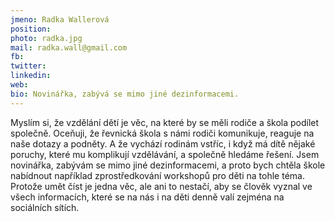```yaml
---
jmeno: Radka Wallerová
position: 
photo: radka.jpg
mail: radka.wall@gmail.com
fb: 
twitter: 
linkedin: 
web: 
bio: Novinářka, zabývá se mimo jiné dezinformacemi.
---
```

Myslím si, že vzdělání dětí je věc, na které by se měli rodiče a škola podílet společně. Oceňuji, že řevnická škola s námi rodiči komunikuje, reaguje na naše dotazy a podněty. A že vychází rodinám vstříc, i když má dítě nějaké poruchy, které mu komplikují vzdělávání, a společně hledáme řešení. Jsem novinářka, zabývám se mimo jiné dezinformacemi, a proto bych chtěla škole nabídnout například zprostředkování workshopů pro děti na tohle téma. Protože umět číst je jedna věc, ale ani to nestačí, aby se člověk vyznal ve všech informacích, které se na nás i na děti denně valí zejména na sociálních sítích.
